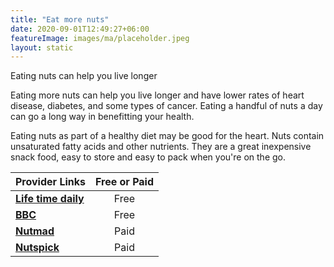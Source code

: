 ```yaml
---
title: "Eat more nuts"
date: 2020-09-01T12:49:27+06:00
featureImage: images/ma/placeholder.jpeg
layout: static
---
```


Eating nuts can help you live longer

Eating more nuts can help you live longer and have lower rates of heart disease, diabetes, and some types of cancer. Eating a handful of nuts a day can go a long way in benefitting your health.

Eating nuts as part of a healthy diet may be good for the heart. Nuts contain unsaturated fatty acids and other nutrients. They are a great inexpensive snack food, easy to store and easy to pack when you're on the go.

| Provider Links      | Free or Paid  |  
| :-----------          | :--------------:      |  
| [**Life time daily**](https://www.lifetimedaily.com/what-are-the-healthiest-nuts/) | Free | 
| [**BBC**](https://www.bbcgoodfood.com/howto/guide/health-benefits-nuts) | Free | 
| [**Nutmad**](https://nutmad.com/shop/healthy-snack-box-subscription/) | Paid | 
| [**Nutspick**](https://nutspick.co.uk/) | Paid | 
  

<br/><br/>






